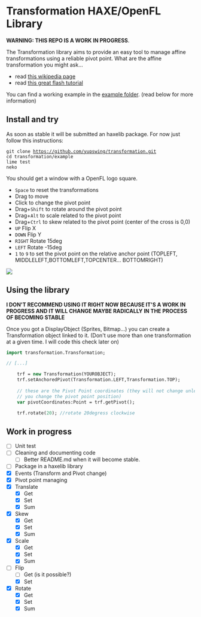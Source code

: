 # Transformation HAXE/OpenFL Library

**WARNING: THIS REPO IS A WORK IN PROGRESS**.

The Transformation library aims to provide an easy tool to manage affine transformations using a reliable pivot point.
What are the affine transformation you might ask...
- read <a href="http://en.wikipedia.org/wiki/Affine_transformation">this wikipedia page</a>
- read <a href="http://www.senocular.com/flash/tutorials/transformmatrix/">this great flash tutorial</a>

You can find a working example in the <a href="https://github.com/yupswing/transformation/tree/master/example">example folder</a>. (read below for more information)

## Install and try

As soon as stable it will be submitted an haxelib package.
For now just follow this instructions:

<code>git clone https://github.com/yupswing/transformation.git</code><br/>
<code>cd transformation/example</code><br/>
<code>lime test neko</code><br/>

You should get a window with a OpenFL logo square.
- <code>Space</code> to reset the transformations
- Drag to move
- Click to change the pivot point
- Drag+<code>Shift</code> to rotate around the pivot point
- Drag+<code>Alt</code> to scale related to the pivot point
- Drag+<code>Ctrl</code> to skew related to the pivot point (center of the cross is 0,0)
- <code>UP</code> Flip X 
- <code>DOWN</code> Flip Y 
- <code>RIGHT</code> Rotate 15deg
- <code>LEFT</code> Rotate -15deg
- <code>1</code> to <code>9</code> to set the pivot point on the relative anchor point (TOPLEFT, MIDDLELEFT,BOTTOMLEFT,TOPCENTER... BOTTOMRIGHT)

<img src="https://dl.dropboxusercontent.com/u/683344/akifox/git/transformation-example.png"/>

## Using the library
**I DON'T RECOMMEND USING IT RIGHT NOW BECAUSE IT'S A WORK IN PROGRESS AND IT WILL CHANGE MAYBE RADICALLY IN THE PROCESS OF BECOMING STABLE**

Once you got a DisplayObject (Sprites, Bitmap...) you can create a Transformation object linked to it.
(Don't use more than one transformation at a given time. I will code this check later on)

````haxe
import transformation.Transformation;

// [...]

    trf = new Transformation(YOUROBJECT);
    trf.setAnchoredPivot(Transformation.LEFT,Transformation.TOP);
                               
    // these are the Pivot Point coordinates (they will not change unless
    // you change the pivot point position)
    var pivotCoordinates:Point = trf.getPivot();

    trf.rotate(20); //rotate 20degress clockwise
````

## Work in progress
- [ ] Unit test
- [ ] Cleaning and documenting code
  - [ ] Better README.md when it will become stable.
- [ ] Package in a haxelib library
- [x] Events (Transform and Pivot change)
- [x] Pivot point managing
- [x] Translate
  - [x] Get
  - [x] Set
  - [x] Sum
- [x] Skew
  - [x] Get
  - [x] Set 
  - [x] Sum
- [x] Scale
  - [x] Get
  - [x] Set 
  - [x] Sum
- [ ] Flip
  - [ ] Get (is it possible?)
  - [x] Set 
- [x] Rotate
  - [x] Get
  - [x] Set 
  - [x] Sum
